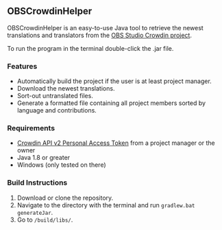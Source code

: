 ## OBSCrowdinHelper

OBSCrowdinHelper is an easy-to-use Java tool to retrieve the newest translations and translators from the [OBS Studio Crowdin project](https://crowdin.com/project/obs-studio).

To run the program in the terminal double-click the .jar file.

### Features

- Automatically build the project if the user is at least project manager.
- Download the newest translations.
- Sort-out untranslated files.
- Generate a formatted file containing all project members sorted by language and contributions.

### Requirements

- [Crowdin API v2 Personal Access Token](https://crowdin.com/settings#api-key) from a project manager or the owner
- Java 1.8 or greater
- Windows (only tested on there)

### Build Instructions

1. Download or clone the repository.
2. Navigate to the directory with the terminal and run `gradlew.bat generateJar`.
3. Go to `/build/libs/`.
